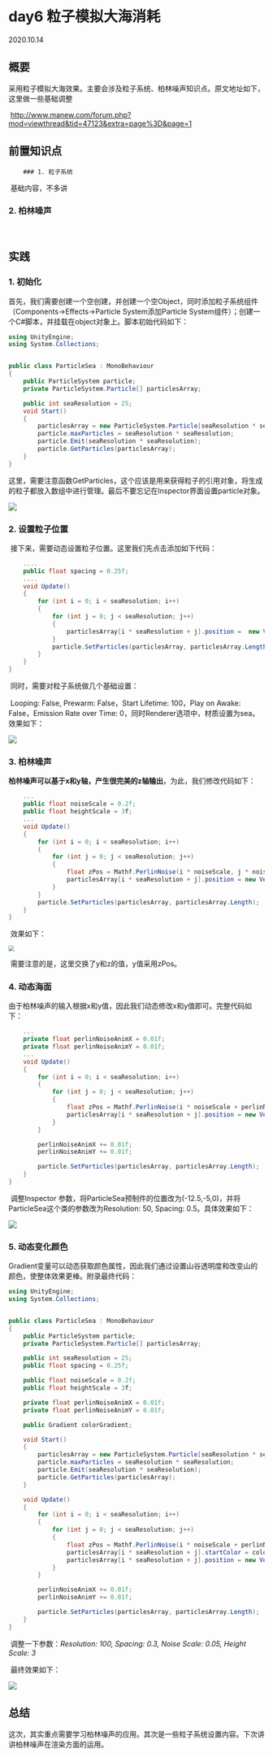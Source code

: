 # day6 粒子模拟大海消耗

2020.10.14

## 概要

​		采用粒子模拟大海效果。主要会涉及粒子系统、柏林噪声知识点。原文地址如下，这里做一些基础调整

​		http://www.manew.com/forum.php?mod=viewthread&tid=47123&extra=page%3D&page=1

## 前置知识点

		### 1. 粒子系统

​		基础内容，不多讲

### 2. 柏林噪声

​		

## 实践

### 1.  初始化

​		首先，我们需要创建一个空创建，并创建一个空Object，同时添加粒子系统组件（Components->Effects->Particle System添加Particle System组件）；创建一个C#脚本，并挂载在object对象上。脚本初始代码如下：

```c#
using UnityEngine;
using System.Collections;


public class ParticleSea : MonoBehaviour
{
    public ParticleSystem particle;
    private ParticleSystem.Particle[] particlesArray;

    public int seaResolution = 25;
    void Start()
    {
        particlesArray = new ParticleSystem.Particle[seaResolution * seaResolution];
        particle.maxParticles = seaResolution * seaResolution;
        particle.Emit(seaResolution * seaResolution);
        particle.GetParticles(particlesArray);
    }
}

```

​		这里，需要注意函数GetParticles，这个应该是用来获得粒子的引用对象，将生成的粒子都放入数组中进行管理。最后不要忘记在Inspector界面设置particle对象。

![](https://raw.githubusercontent.com/DionysosLai/PicGoImage/main/day6_01.gif)

### 2. 设置粒子位置

​		接下来，需要动态设置粒子位置。这里我们先点击添加如下代码：

```c#
	....
    public float spacing = 0.25f;
	....
    void Update()
    {
        for (int i = 0; i < seaResolution; i++)
        {
            for (int j = 0; j < seaResolution; j++)
            {
                particlesArray[i * seaResolution + j].position =  new Vector3(i * spacing, j * spacing, 0);
            }
            particle.SetParticles(particlesArray, particlesArray.Length);
        }
    }
}

```

​		同时，需要对粒子系统做几个基础设置：

​		Looping: False, Prewarm: False，Start Lifetime: 100，Play on Awake: False，Emission Rate over Time: 0，同时Renderer选项中，材质设置为sea。效果如下：

![](https://raw.githubusercontent.com/DionysosLai/PicGoImage/main/day6_02.png)

### 3. 柏林噪声

​		**柏林噪声可以基于x和y轴，产生很完美的z轴输出**，为此，我们修改代码如下：

```c#
	...
    public float noiseScale = 0.2f;
    public float heightScale = 3f;
	...
    void Update()
    {
        for (int i = 0; i < seaResolution; i++)
        {
            for (int j = 0; j < seaResolution; j++)
            {
                float zPos = Mathf.PerlinNoise(i * noiseScale, j * noiseScale) * heightScale;
                particlesArray[i * seaResolution + j].position = new Vector3(i * spacing, zPos, j * spacing);
            }
        }
        particle.SetParticles(particlesArray, particlesArray.Length);
    }
}

```

​		效果如下：

<img src="https://raw.githubusercontent.com/DionysosLai/PicGoImage/main/day6_03.png" style="zoom:67%;" />

​		需要注意的是，这里交换了y和z的值，y值采用zPos。

### 4. 动态海面

​		由于柏林噪声的输入根据x和y值，因此我们动态修改x和y值即可。完整代码如下：

```c#
	...
    private float perlinNoiseAnimX = 0.01f;
    private float perlinNoiseAnimY = 0.01f;
	...
    void Update()
    {
        for (int i = 0; i < seaResolution; i++)
        {
            for (int j = 0; j < seaResolution; j++)
            {
                float zPos = Mathf.PerlinNoise(i * noiseScale + perlinNoiseAnimX, j * noiseScale + perlinNoiseAnimY) * heightScale;
                particlesArray[i * seaResolution + j].position = new Vector3(i * spacing, zPos, j * spacing);
            }
        }

        perlinNoiseAnimX += 0.01f;
        perlinNoiseAnimY += 0.01f;

        particle.SetParticles(particlesArray, particlesArray.Length);
    }
}

```

​		调整Inspector 参数，将ParticleSea预制件的位置改为(-12.5,-5,0)，并将ParticleSea这个类的参数改为Resolution: 50, Spacing: 0.5。具体效果如下：

![](https://raw.githubusercontent.com/DionysosLai/PicGoImage/main/day6_02.gif.gif)



### 5. 动态变化颜色

​		Gradient变量可以动态获取颜色属性，因此我们通过设置山谷透明度和改变山的颜色，使整体效果更棒。附录最终代码：

```c#
using UnityEngine;
using System.Collections;


public class ParticleSea : MonoBehaviour
{
    public ParticleSystem particle;
    private ParticleSystem.Particle[] particlesArray;

    public int seaResolution = 25;
    public float spacing = 0.25f;

    public float noiseScale = 0.2f;
    public float heightScale = 3f;

    private float perlinNoiseAnimX = 0.01f;
    private float perlinNoiseAnimY = 0.01f;

    public Gradient colorGradient;

    void Start()
    {
        particlesArray = new ParticleSystem.Particle[seaResolution * seaResolution];
        particle.maxParticles = seaResolution * seaResolution;
        particle.Emit(seaResolution * seaResolution);
        particle.GetParticles(particlesArray);
    }

    void Update()
    {
        for (int i = 0; i < seaResolution; i++)
        {
            for (int j = 0; j < seaResolution; j++)
            {
                float zPos = Mathf.PerlinNoise(i * noiseScale + perlinNoiseAnimX, j * noiseScale + perlinNoiseAnimY);
                particlesArray[i * seaResolution + j].startColor = colorGradient.Evaluate(zPos);
                particlesArray[i * seaResolution + j].position = new Vector3(i * spacing, zPos * heightScale, j * spacing);
            }
        }

        perlinNoiseAnimX += 0.01f;
        perlinNoiseAnimY += 0.01f;

        particle.SetParticles(particlesArray, particlesArray.Length);
    }
}
```

​		调整一下参数：*Resolution: 100, Spacing: 0.3, Noise Scale: 0.05, Height Scale: 3*

​		最终效果如下：

![](https://raw.githubusercontent.com/DionysosLai/PicGoImage/main/day6_04.png)



## 总结

​		这次，其实重点需要学习柏林噪声的应用。其次是一些粒子系统设置内容。下次讲讲柏林噪声在渲染方面的运用。